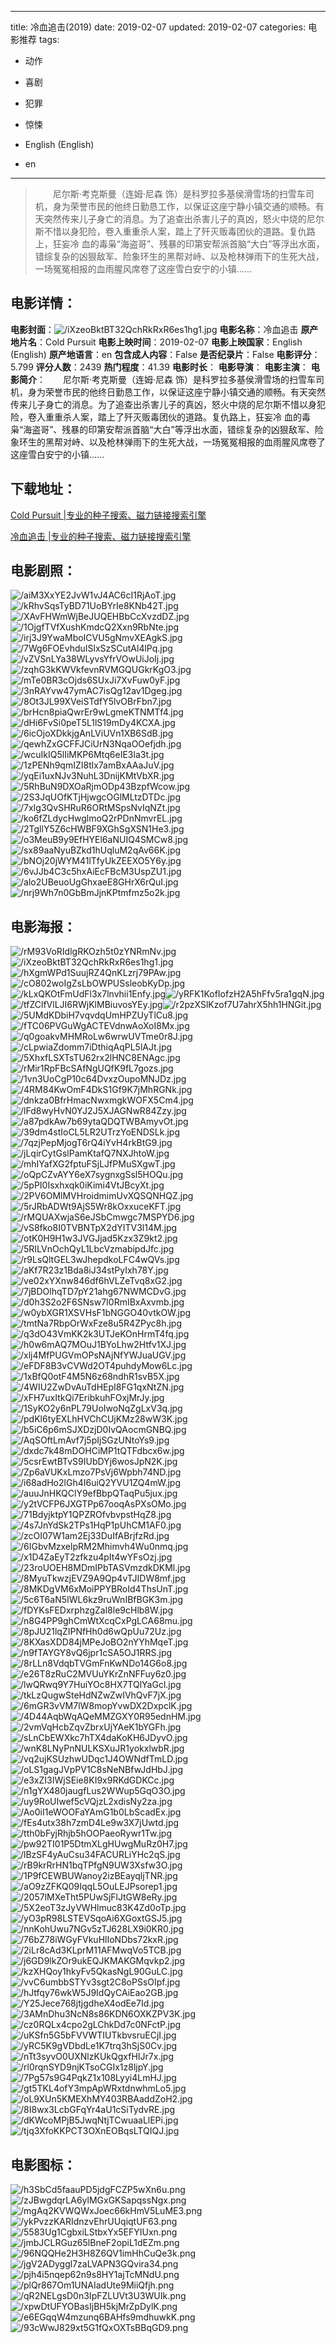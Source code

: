 
---
title: 冷血追击(2019)
date: 2019-02-07
updated: 2019-02-07
categories: 电影推荐
tags:
- 动作
- 喜剧
- 犯罪
- 惊悚

- English (English)
- en
---


> 　　尼尔斯·考克斯曼（连姆·尼森 饰）是科罗拉多基侯滑雪场的扫雪车司机，身为荣誉市民的他终日勤恳工作，以保证这座宁静小镇交通的顺畅。有天突然传来儿子身亡的消息。为了追查出杀害儿子的真凶，怒火中烧的尼尔斯不惜以身犯险，卷入重重杀人案，踏上了歼灭贩毒团伙的道路。复仇路上，狂妄冷 血的毒枭“海盗哥”、残暴的印第安帮派首脑“大白”等浮出水面，错综复杂的凶狠敌军、险象环生的黑帮对峙、以及枪林弹雨下的生死大战，一场冤冤相报的血雨腥风席卷了这座雪白安宁的小镇……

## **电影详情**：

**电影封面**：<img src="https://image.tmdb.org/t/p/w200/iXzeoBktBT32QchRkRxR6es1hg1.jpg" alt="/iXzeoBktBT32QchRkRxR6es1hg1.jpg" title="/iXzeoBktBT32QchRkRxR6es1hg1.jpg">
**电影名称**：冷血追击
**原产地片名**：Cold Pursuit
**电影上映时间**：2019-02-07
**电影上映国家**：English (English)
**原产地语言**：en
**包含成人内容**：False
**是否纪录片**：False
**电影评分**：5.799
**评分人数**：2439
**热门程度**：41.39
**电影时长**：
**电影导演**：
**电影主演**：
**电影简介**：　　尼尔斯·考克斯曼（连姆·尼森 饰）是科罗拉多基侯滑雪场的扫雪车司机，身为荣誉市民的他终日勤恳工作，以保证这座宁静小镇交通的顺畅。有天突然传来儿子身亡的消息。为了追查出杀害儿子的真凶，怒火中烧的尼尔斯不惜以身犯险，卷入重重杀人案，踏上了歼灭贩毒团伙的道路。复仇路上，狂妄冷 血的毒枭“海盗哥”、残暴的印第安帮派首脑“大白”等浮出水面，错综复杂的凶狠敌军、险象环生的黑帮对峙、以及枪林弹雨下的生死大战，一场冤冤相报的血雨腥风席卷了这座雪白安宁的小镇……

## **下载地址**：
[Cold Pursuit |专业的种子搜索、磁力链接搜索引擎](https://movie.amd794.com:2083/?search=Cold%20Pursuit&ordering=&mode=match_phrase&page_size=10&page=1)

[冷血追击 |专业的种子搜索、磁力链接搜索引擎](https://movie.amd794.com:2083/?search=%E5%86%B7%E8%A1%80%E8%BF%BD%E5%87%BB&ordering=&mode=match_phrase&page_size=10&page=1)
 

## **电影剧照**：
<img src="https://image.tmdb.org/t/p/original/aiM3XxYE2JvW1vJ4AC6cI1RjAoT.jpg" alt="/aiM3XxYE2JvW1vJ4AC6cI1RjAoT.jpg" title="/aiM3XxYE2JvW1vJ4AC6cI1RjAoT.jpg"><img src="https://image.tmdb.org/t/p/original/kRhvSqsTyBD71UoBYrIe8KNb42T.jpg" alt="/kRhvSqsTyBD71UoBYrIe8KNb42T.jpg" title="/kRhvSqsTyBD71UoBYrIe8KNb42T.jpg"><img src="https://image.tmdb.org/t/p/original/XAvFHWmWjBeJUQEHBbCcXvzdDZ.jpg" alt="/XAvFHWmWjBeJUQEHBbCcXvzdDZ.jpg" title="/XAvFHWmWjBeJUQEHBbCcXvzdDZ.jpg"><img src="https://image.tmdb.org/t/p/original/1OjgfTVfXushKmdcQ2Xxn9RbNte.jpg" alt="/1OjgfTVfXushKmdcQ2Xxn9RbNte.jpg" title="/1OjgfTVfXushKmdcQ2Xxn9RbNte.jpg"><img src="https://image.tmdb.org/t/p/original/irj3J9YwaMboICVU5gNmvXEAgkS.jpg" alt="/irj3J9YwaMboICVU5gNmvXEAgkS.jpg" title="/irj3J9YwaMboICVU5gNmvXEAgkS.jpg"><img src="https://image.tmdb.org/t/p/original/7Wg6FOEvhduISlxSzSCutAl4lPq.jpg" alt="/7Wg6FOEvhduISlxSzSCutAl4lPq.jpg" title="/7Wg6FOEvhduISlxSzSCutAl4lPq.jpg"><img src="https://image.tmdb.org/t/p/original/vZVSnLYa38WLyvsYfrVOwUiJoIj.jpg" alt="/vZVSnLYa38WLyvsYfrVOwUiJoIj.jpg" title="/vZVSnLYa38WLyvsYfrVOwUiJoIj.jpg"><img src="https://image.tmdb.org/t/p/original/zqhG3kKWVkfevnRVMGQUGkrKgO3.jpg" alt="/zqhG3kKWVkfevnRVMGQUGkrKgO3.jpg" title="/zqhG3kKWVkfevnRVMGQUGkrKgO3.jpg"><img src="https://image.tmdb.org/t/p/original/mTe0BR3cOjds6SUxJi7XvFuw0yF.jpg" alt="/mTe0BR3cOjds6SUxJi7XvFuw0yF.jpg" title="/mTe0BR3cOjds6SUxJi7XvFuw0yF.jpg"><img src="https://image.tmdb.org/t/p/original/3nRAYvw47ymAC7isQg12av1Dgeg.jpg" alt="/3nRAYvw47ymAC7isQg12av1Dgeg.jpg" title="/3nRAYvw47ymAC7isQg12av1Dgeg.jpg"><img src="https://image.tmdb.org/t/p/original/8Ot3JL99XVeiSTdfY5lvOBrFbn7.jpg" alt="/8Ot3JL99XVeiSTdfY5lvOBrFbn7.jpg" title="/8Ot3JL99XVeiSTdfY5lvOBrFbn7.jpg"><img src="https://image.tmdb.org/t/p/original/brHcn8piaQwrEr9wLgmeKTNMTf4.jpg" alt="/brHcn8piaQwrEr9wLgmeKTNMTf4.jpg" title="/brHcn8piaQwrEr9wLgmeKTNMTf4.jpg"><img src="https://image.tmdb.org/t/p/original/dHi6FvSi0peT5L1lS19mDy4KCXA.jpg" alt="/dHi6FvSi0peT5L1lS19mDy4KCXA.jpg" title="/dHi6FvSi0peT5L1lS19mDy4KCXA.jpg"><img src="https://image.tmdb.org/t/p/original/6icOjoXDkkjgAnLViUVn1XB6SdB.jpg" alt="/6icOjoXDkkjgAnLViUVn1XB6SdB.jpg" title="/6icOjoXDkkjgAnLViUVn1XB6SdB.jpg"><img src="https://image.tmdb.org/t/p/original/qewhZxGCFFJCiUrN3NqaOOefjdh.jpg" alt="/qewhZxGCFFJCiUrN3NqaOOefjdh.jpg" title="/qewhZxGCFFJCiUrN3NqaOOefjdh.jpg"><img src="https://image.tmdb.org/t/p/original/wcuIkIQ5lIiMKP6Mtq6eIE3la3t.jpg" alt="/wcuIkIQ5lIiMKP6Mtq6eIE3la3t.jpg" title="/wcuIkIQ5lIiMKP6Mtq6eIE3la3t.jpg"><img src="https://image.tmdb.org/t/p/original/1zPENh9qmIZI8tlx7amBxAAaJuV.jpg" alt="/1zPENh9qmIZI8tlx7amBxAAaJuV.jpg" title="/1zPENh9qmIZI8tlx7amBxAAaJuV.jpg"><img src="https://image.tmdb.org/t/p/original/yqEi1uxNJv3NuhL3DnijKMtVbXR.jpg" alt="/yqEi1uxNJv3NuhL3DnijKMtVbXR.jpg" title="/yqEi1uxNJv3NuhL3DnijKMtVbXR.jpg"><img src="https://image.tmdb.org/t/p/original/5RhBuN9DXOaRjmODp43BzpfWcow.jpg" alt="/5RhBuN9DXOaRjmODp43BzpfWcow.jpg" title="/5RhBuN9DXOaRjmODp43BzpfWcow.jpg"><img src="https://image.tmdb.org/t/p/original/2S3JqUOfKTjHjwgcOGlMLtzDTDc.jpg" alt="/2S3JqUOfKTjHjwgcOGlMLtzDTDc.jpg" title="/2S3JqUOfKTjHjwgcOGlMLtzDTDc.jpg"><img src="https://image.tmdb.org/t/p/original/7xIg3QvSHRuR6ORtMSpsNvIqNZt.jpg" alt="/7xIg3QvSHRuR6ORtMSpsNvIqNZt.jpg" title="/7xIg3QvSHRuR6ORtMSpsNvIqNZt.jpg"><img src="https://image.tmdb.org/t/p/original/ko6fZLdycHwglmoQ2rPDnNmvrEL.jpg" alt="/ko6fZLdycHwglmoQ2rPDnNmvrEL.jpg" title="/ko6fZLdycHwglmoQ2rPDnNmvrEL.jpg"><img src="https://image.tmdb.org/t/p/original/2TgllY5Z6cHWBF9XGhSgXSN1He3.jpg" alt="/2TgllY5Z6cHWBF9XGhSgXSN1He3.jpg" title="/2TgllY5Z6cHWBF9XGhSgXSN1He3.jpg"><img src="https://image.tmdb.org/t/p/original/o3MeuB9y9EfHYEl6aNUIQ4SMCw8.jpg" alt="/o3MeuB9y9EfHYEl6aNUIQ4SMCw8.jpg" title="/o3MeuB9y9EfHYEl6aNUIQ4SMCw8.jpg"><img src="https://image.tmdb.org/t/p/original/sx89aaNyuBZkd1hUqluM2qAv66K.jpg" alt="/sx89aaNyuBZkd1hUqluM2qAv66K.jpg" title="/sx89aaNyuBZkd1hUqluM2qAv66K.jpg"><img src="https://image.tmdb.org/t/p/original/bNOj20jWYM41lTfyUkZEEXO5Y6y.jpg" alt="/bNOj20jWYM41lTfyUkZEEXO5Y6y.jpg" title="/bNOj20jWYM41lTfyUkZEEXO5Y6y.jpg"><img src="https://image.tmdb.org/t/p/original/6vJJb4C3c5hxAiEcFBcM3UspZU1.jpg" alt="/6vJJb4C3c5hxAiEcFBcM3UspZU1.jpg" title="/6vJJb4C3c5hxAiEcFBcM3UspZU1.jpg"><img src="https://image.tmdb.org/t/p/original/alo2UBeuoUgGhxaeE8GHrX6rQuI.jpg" alt="/alo2UBeuoUgGhxaeE8GHrX6rQuI.jpg" title="/alo2UBeuoUgGhxaeE8GHrX6rQuI.jpg"><img src="https://image.tmdb.org/t/p/original/nrj9Wh7n0GbBmJjnKPtmfmz5o2k.jpg" alt="/nrj9Wh7n0GbBmJjnKPtmfmz5o2k.jpg" title="/nrj9Wh7n0GbBmJjnKPtmfmz5o2k.jpg">

## **电影海报**：
<img src="https://image.tmdb.org/t/p/original/rM93VoRIdlgRKOzh5t0zYNRmNv.jpg" alt="/rM93VoRIdlgRKOzh5t0zYNRmNv.jpg" title="/rM93VoRIdlgRKOzh5t0zYNRmNv.jpg"><img src="https://image.tmdb.org/t/p/original/iXzeoBktBT32QchRkRxR6es1hg1.jpg" alt="/iXzeoBktBT32QchRkRxR6es1hg1.jpg" title="/iXzeoBktBT32QchRkRxR6es1hg1.jpg"><img src="https://image.tmdb.org/t/p/original/hXgmWPd1SuujRZ4QnKLzrj79PAw.jpg" alt="/hXgmWPd1SuujRZ4QnKLzrj79PAw.jpg" title="/hXgmWPd1SuujRZ4QnKLzrj79PAw.jpg"><img src="https://image.tmdb.org/t/p/original/cO802woIgZsLbOWPUSsleobKyDp.jpg" alt="/cO802woIgZsLbOWPUSsleobKyDp.jpg" title="/cO802woIgZsLbOWPUSsleobKyDp.jpg"><img src="https://image.tmdb.org/t/p/original/kLxQKOtFmUdFl3x7lnvhii1Enfy.jpg" alt="/kLxQKOtFmUdFl3x7lnvhii1Enfy.jpg" title="/kLxQKOtFmUdFl3x7lnvhii1Enfy.jpg"><img src="https://image.tmdb.org/t/p/original/yRFK1KofIofzH2A5hFfv5ra1gqN.jpg" alt="/yRFK1KofIofzH2A5hFfv5ra1gqN.jpg" title="/yRFK1KofIofzH2A5hFfv5ra1gqN.jpg"><img src="https://image.tmdb.org/t/p/original/tfZClfVlLJI6RWjKlMBiuvosYEy.jpg" alt="/tfZClfVlLJI6RWjKlMBiuvosYEy.jpg" title="/tfZClfVlLJI6RWjKlMBiuvosYEy.jpg"><img src="https://image.tmdb.org/t/p/original/r2pzXSlKzof7U7ahrX5hh1HNGit.jpg" alt="/r2pzXSlKzof7U7ahrX5hh1HNGit.jpg" title="/r2pzXSlKzof7U7ahrX5hh1HNGit.jpg"><img src="https://image.tmdb.org/t/p/original/5UMdKDbiH7vqvdqUmHPZUyTlCu8.jpg" alt="/5UMdKDbiH7vqvdqUmHPZUyTlCu8.jpg" title="/5UMdKDbiH7vqvdqUmHPZUyTlCu8.jpg"><img src="https://image.tmdb.org/t/p/original/fTC06PVGuWgACTEVdnwAoXoI8Mx.jpg" alt="/fTC06PVGuWgACTEVdnwAoXoI8Mx.jpg" title="/fTC06PVGuWgACTEVdnwAoXoI8Mx.jpg"><img src="https://image.tmdb.org/t/p/original/q0goakvMHMRoLw6wrwUVTme0r8J.jpg" alt="/q0goakvMHMRoLw6wrwUVTme0r8J.jpg" title="/q0goakvMHMRoLw6wrwUVTme0r8J.jpg"><img src="https://image.tmdb.org/t/p/original/cLpwiaZdomm7iDthiqAqPL5lAJt.jpg" alt="/cLpwiaZdomm7iDthiqAqPL5lAJt.jpg" title="/cLpwiaZdomm7iDthiqAqPL5lAJt.jpg"><img src="https://image.tmdb.org/t/p/original/5XhxfLSXTsTU62rx2lHNC8ENAgc.jpg" alt="/5XhxfLSXTsTU62rx2lHNC8ENAgc.jpg" title="/5XhxfLSXTsTU62rx2lHNC8ENAgc.jpg"><img src="https://image.tmdb.org/t/p/original/rMir1RpFBcSAfNgUQfK9fL7gozs.jpg" alt="/rMir1RpFBcSAfNgUQfK9fL7gozs.jpg" title="/rMir1RpFBcSAfNgUQfK9fL7gozs.jpg"><img src="https://image.tmdb.org/t/p/original/1vn3UoCgP10c64DvxzOupoMNJDz.jpg" alt="/1vn3UoCgP10c64DvxzOupoMNJDz.jpg" title="/1vn3UoCgP10c64DvxzOupoMNJDz.jpg"><img src="https://image.tmdb.org/t/p/original/4RM84KwOmF4DkS1Gf9K7jMhRGNk.jpg" alt="/4RM84KwOmF4DkS1Gf9K7jMhRGNk.jpg" title="/4RM84KwOmF4DkS1Gf9K7jMhRGNk.jpg"><img src="https://image.tmdb.org/t/p/original/dnkza0BfrHmacNwxmgkWOFX5Cm4.jpg" alt="/dnkza0BfrHmacNwxmgkWOFX5Cm4.jpg" title="/dnkza0BfrHmacNwxmgkWOFX5Cm4.jpg"><img src="https://image.tmdb.org/t/p/original/lFd8wyHvN0YJ2J5XJAGNwR84Zzy.jpg" alt="/lFd8wyHvN0YJ2J5XJAGNwR84Zzy.jpg" title="/lFd8wyHvN0YJ2J5XJAGNwR84Zzy.jpg"><img src="https://image.tmdb.org/t/p/original/a87pdkAw7b69ytaQDQTWBAmyvOt.jpg" alt="/a87pdkAw7b69ytaQDQTWBAmyvOt.jpg" title="/a87pdkAw7b69ytaQDQTWBAmyvOt.jpg"><img src="https://image.tmdb.org/t/p/original/39dm4stIoCL5LR2UTrzYoENDSLk.jpg" alt="/39dm4stIoCL5LR2UTrzYoENDSLk.jpg" title="/39dm4stIoCL5LR2UTrzYoENDSLk.jpg"><img src="https://image.tmdb.org/t/p/original/7qzjPepMjogT6rQ4iYvH4rkBtG9.jpg" alt="/7qzjPepMjogT6rQ4iYvH4rkBtG9.jpg" title="/7qzjPepMjogT6rQ4iYvH4rkBtG9.jpg"><img src="https://image.tmdb.org/t/p/original/jLqirCytGslPamKtafQ7NXJhtoW.jpg" alt="/jLqirCytGslPamKtafQ7NXJhtoW.jpg" title="/jLqirCytGslPamKtafQ7NXJhtoW.jpg"><img src="https://image.tmdb.org/t/p/original/mhIYafXG2fptuFSjLJfPMuSXgwT.jpg" alt="/mhIYafXG2fptuFSjLJfPMuSXgwT.jpg" title="/mhIYafXG2fptuFSjLJfPMuSXgwT.jpg"><img src="https://image.tmdb.org/t/p/original/oQpCZvAYY6eX7sygnxgSsl5HOQu.jpg" alt="/oQpCZvAYY6eX7sygnxgSsl5HOQu.jpg" title="/oQpCZvAYY6eX7sygnxgSsl5HOQu.jpg"><img src="https://image.tmdb.org/t/p/original/5pPI0Isxhxqk0iKimi4VtJBcyXt.jpg" alt="/5pPI0Isxhxqk0iKimi4VtJBcyXt.jpg" title="/5pPI0Isxhxqk0iKimi4VtJBcyXt.jpg"><img src="https://image.tmdb.org/t/p/original/2PV6OMlMVHroidmimUvXQSQNHQZ.jpg" alt="/2PV6OMlMVHroidmimUvXQSQNHQZ.jpg" title="/2PV6OMlMVHroidmimUvXQSQNHQZ.jpg"><img src="https://image.tmdb.org/t/p/original/5rJRbADWt9AjS5Wr8kOxxuceKFT.jpg" alt="/5rJRbADWt9AjS5Wr8kOxxuceKFT.jpg" title="/5rJRbADWt9AjS5Wr8kOxxuceKFT.jpg"><img src="https://image.tmdb.org/t/p/original/rMQUAXwjaS6eJSbCmwgc7MSPYD6.jpg" alt="/rMQUAXwjaS6eJSbCmwgc7MSPYD6.jpg" title="/rMQUAXwjaS6eJSbCmwgc7MSPYD6.jpg"><img src="https://image.tmdb.org/t/p/original/vS8fko8I0TVBNTpX2dYITV3l14M.jpg" alt="/vS8fko8I0TVBNTpX2dYITV3l14M.jpg" title="/vS8fko8I0TVBNTpX2dYITV3l14M.jpg"><img src="https://image.tmdb.org/t/p/original/otK0H9H1w3JVGJjad5Kzx3Z9kt2.jpg" alt="/otK0H9H1w3JVGJjad5Kzx3Z9kt2.jpg" title="/otK0H9H1w3JVGJjad5Kzx3Z9kt2.jpg"><img src="https://image.tmdb.org/t/p/original/5RILVnOchQyL1LbcVzmabipdJfc.jpg" alt="/5RILVnOchQyL1LbcVzmabipdJfc.jpg" title="/5RILVnOchQyL1LbcVzmabipdJfc.jpg"><img src="https://image.tmdb.org/t/p/original/r9LsQltGEL3wJhepdkoLFC4wQVs.jpg" alt="/r9LsQltGEL3wJhepdkoLFC4wQVs.jpg" title="/r9LsQltGEL3wJhepdkoLFC4wQVs.jpg"><img src="https://image.tmdb.org/t/p/original/aKf7R23z1Bda8iJ34stPyIxh78Y.jpg" alt="/aKf7R23z1Bda8iJ34stPyIxh78Y.jpg" title="/aKf7R23z1Bda8iJ34stPyIxh78Y.jpg"><img src="https://image.tmdb.org/t/p/original/ve02xYXnw846df6hVLZeTvq8xG2.jpg" alt="/ve02xYXnw846df6hVLZeTvq8xG2.jpg" title="/ve02xYXnw846df6hVLZeTvq8xG2.jpg"><img src="https://image.tmdb.org/t/p/original/7jBDOlhqTD7pY21ahg67NWMCDvG.jpg" alt="/7jBDOlhqTD7pY21ahg67NWMCDvG.jpg" title="/7jBDOlhqTD7pY21ahg67NWMCDvG.jpg"><img src="https://image.tmdb.org/t/p/original/d0h3S2o2F6SNsw7I0RmIBxAxvmb.jpg" alt="/d0h3S2o2F6SNsw7I0RmIBxAxvmb.jpg" title="/d0h3S2o2F6SNsw7I0RmIBxAxvmb.jpg"><img src="https://image.tmdb.org/t/p/original/w0ybXGR1XSVHsF1bNGGO40vtkOW.jpg" alt="/w0ybXGR1XSVHsF1bNGGO40vtkOW.jpg" title="/w0ybXGR1XSVHsF1bNGGO40vtkOW.jpg"><img src="https://image.tmdb.org/t/p/original/tmtNa7RbpOrWxFze8u5R4ZPyc8h.jpg" alt="/tmtNa7RbpOrWxFze8u5R4ZPyc8h.jpg" title="/tmtNa7RbpOrWxFze8u5R4ZPyc8h.jpg"><img src="https://image.tmdb.org/t/p/original/q3dO43VmKK2k3UTJeKOnHrmT4fq.jpg" alt="/q3dO43VmKK2k3UTJeKOnHrmT4fq.jpg" title="/q3dO43VmKK2k3UTJeKOnHrmT4fq.jpg"><img src="https://image.tmdb.org/t/p/original/h0w6mAQ7MOuJ1BYoLhw2Htfv1XJ.jpg" alt="/h0w6mAQ7MOuJ1BYoLhw2Htfv1XJ.jpg" title="/h0w6mAQ7MOuJ1BYoLhw2Htfv1XJ.jpg"><img src="https://image.tmdb.org/t/p/original/xlj4MfPUGVmOPsNAjNfYWJuaUGV.jpg" alt="/xlj4MfPUGVmOPsNAjNfYWJuaUGV.jpg" title="/xlj4MfPUGVmOPsNAjNfYWJuaUGV.jpg"><img src="https://image.tmdb.org/t/p/original/eFDF8B3vCVWd2OT4puhdyMow6Lc.jpg" alt="/eFDF8B3vCVWd2OT4puhdyMow6Lc.jpg" title="/eFDF8B3vCVWd2OT4puhdyMow6Lc.jpg"><img src="https://image.tmdb.org/t/p/original/1xBfQ0otF4M5N6z68ndhR1svB5X.jpg" alt="/1xBfQ0otF4M5N6z68ndhR1svB5X.jpg" title="/1xBfQ0otF4M5N6z68ndhR1svB5X.jpg"><img src="https://image.tmdb.org/t/p/original/4WIU2ZwDvAuTdHEpI8FG1qxNtZN.jpg" alt="/4WIU2ZwDvAuTdHEpI8FG1qxNtZN.jpg" title="/4WIU2ZwDvAuTdHEpI8FG1qxNtZN.jpg"><img src="https://image.tmdb.org/t/p/original/xFH7uxItkQi7EribkuhFOxjMrJy.jpg" alt="/xFH7uxItkQi7EribkuhFOxjMrJy.jpg" title="/xFH7uxItkQi7EribkuhFOxjMrJy.jpg"><img src="https://image.tmdb.org/t/p/original/1SyKO2y6nPL79UoIwoNqZgLxV3q.jpg" alt="/1SyKO2y6nPL79UoIwoNqZgLxV3q.jpg" title="/1SyKO2y6nPL79UoIwoNqZgLxV3q.jpg"><img src="https://image.tmdb.org/t/p/original/pdKl6tyEXLhHVChCUjKMz28wW3K.jpg" alt="/pdKl6tyEXLhHVChCUjKMz28wW3K.jpg" title="/pdKl6tyEXLhHVChCUjKMz28wW3K.jpg"><img src="https://image.tmdb.org/t/p/original/b5iC6p6mSJXDzjD0IvQAocmGNBQ.jpg" alt="/b5iC6p6mSJXDzjD0IvQAocmGNBQ.jpg" title="/b5iC6p6mSJXDzjD0IvQAocmGNBQ.jpg"><img src="https://image.tmdb.org/t/p/original/AqSOftLmAvf7j5pIjSGzUNtoYs9.jpg" alt="/AqSOftLmAvf7j5pIjSGzUNtoYs9.jpg" title="/AqSOftLmAvf7j5pIjSGzUNtoYs9.jpg"><img src="https://image.tmdb.org/t/p/original/dxdc7k48mDOHCiMP1tQTFdbcx6w.jpg" alt="/dxdc7k48mDOHCiMP1tQTFdbcx6w.jpg" title="/dxdc7k48mDOHCiMP1tQTFdbcx6w.jpg"><img src="https://image.tmdb.org/t/p/original/5csrEwtBTvS9IUbDYj6wosJpN2K.jpg" alt="/5csrEwtBTvS9IUbDYj6wosJpN2K.jpg" title="/5csrEwtBTvS9IUbDYj6wosJpN2K.jpg"><img src="https://image.tmdb.org/t/p/original/Zp6aVUKxLmzo7PsVj6Wpbh74ND.jpg" alt="/Zp6aVUKxLmzo7PsVj6Wpbh74ND.jpg" title="/Zp6aVUKxLmzo7PsVj6Wpbh74ND.jpg"><img src="https://image.tmdb.org/t/p/original/i68adHo2lGh4I6uiQ2YVU1ZQ4mW.jpg" alt="/i68adHo2lGh4I6uiQ2YVU1ZQ4mW.jpg" title="/i68adHo2lGh4I6uiQ2YVU1ZQ4mW.jpg"><img src="https://image.tmdb.org/t/p/original/auuJnHKQClY9efBbpQTaqPu5jux.jpg" alt="/auuJnHKQClY9efBbpQTaqPu5jux.jpg" title="/auuJnHKQClY9efBbpQTaqPu5jux.jpg"><img src="https://image.tmdb.org/t/p/original/y2tVCFP6JXGTPp67ooqAsPXsOMo.jpg" alt="/y2tVCFP6JXGTPp67ooqAsPXsOMo.jpg" title="/y2tVCFP6JXGTPp67ooqAsPXsOMo.jpg"><img src="https://image.tmdb.org/t/p/original/71BdyjktpY1QPZROfvbvpstHqZ8.jpg" alt="/71BdyjktpY1QPZROfvbvpstHqZ8.jpg" title="/71BdyjktpY1QPZROfvbvpstHqZ8.jpg"><img src="https://image.tmdb.org/t/p/original/4s7JnYdSk2TPs1HqP1pUhCM1AF0.jpg" alt="/4s7JnYdSk2TPs1HqP1pUhCM1AF0.jpg" title="/4s7JnYdSk2TPs1HqP1pUhCM1AF0.jpg"><img src="https://image.tmdb.org/t/p/original/zcOI07W1am2Ej33DuIfABrjfzRd.jpg" alt="/zcOI07W1am2Ej33DuIfABrjfzRd.jpg" title="/zcOI07W1am2Ej33DuIfABrjfzRd.jpg"><img src="https://image.tmdb.org/t/p/original/6IGbvMzxelpRM2Mhimvh4Wu0nmq.jpg" alt="/6IGbvMzxelpRM2Mhimvh4Wu0nmq.jpg" title="/6IGbvMzxelpRM2Mhimvh4Wu0nmq.jpg"><img src="https://image.tmdb.org/t/p/original/x1D4ZaEyT2zfkzu4pIt4wYFsOzj.jpg" alt="/x1D4ZaEyT2zfkzu4pIt4wYFsOzj.jpg" title="/x1D4ZaEyT2zfkzu4pIt4wYFsOzj.jpg"><img src="https://image.tmdb.org/t/p/original/23roUOEH8MDmIPbTASVmzdkDKMl.jpg" alt="/23roUOEH8MDmIPbTASVmzdkDKMl.jpg" title="/23roUOEH8MDmIPbTASVmzdkDKMl.jpg"><img src="https://image.tmdb.org/t/p/original/8MyuTkwzjEVZ9A9Qp4vTJIDW8mf.jpg" alt="/8MyuTkwzjEVZ9A9Qp4vTJIDW8mf.jpg" title="/8MyuTkwzjEVZ9A9Qp4vTJIDW8mf.jpg"><img src="https://image.tmdb.org/t/p/original/8MKDgVM6xMoiPPYBRoId4ThsUnT.jpg" alt="/8MKDgVM6xMoiPPYBRoId4ThsUnT.jpg" title="/8MKDgVM6xMoiPPYBRoId4ThsUnT.jpg"><img src="https://image.tmdb.org/t/p/original/5c6T6aN5IWL6kz9ruWnIBfBGK3m.jpg" alt="/5c6T6aN5IWL6kz9ruWnIBfBGK3m.jpg" title="/5c6T6aN5IWL6kz9ruWnIBfBGK3m.jpg"><img src="https://image.tmdb.org/t/p/original/fDYKsFEDxrphzgZal8le9cHlb8W.jpg" alt="/fDYKsFEDxrphzgZal8le9cHlb8W.jpg" title="/fDYKsFEDxrphzgZal8le9cHlb8W.jpg"><img src="https://image.tmdb.org/t/p/original/n8G4PP9ghCmWtXcqCxPgLCA68mu.jpg" alt="/n8G4PP9ghCmWtXcqCxPgLCA68mu.jpg" title="/n8G4PP9ghCmWtXcqCxPgLCA68mu.jpg"><img src="https://image.tmdb.org/t/p/original/8pJU21lqZIPNfHh0d6wQpUu72Uz.jpg" alt="/8pJU21lqZIPNfHh0d6wQpUu72Uz.jpg" title="/8pJU21lqZIPNfHh0d6wQpUu72Uz.jpg"><img src="https://image.tmdb.org/t/p/original/8KXasXDD84jMPeJoBO2nYYhMqeT.jpg" alt="/8KXasXDD84jMPeJoBO2nYYhMqeT.jpg" title="/8KXasXDD84jMPeJoBO2nYYhMqeT.jpg"><img src="https://image.tmdb.org/t/p/original/n9fTAYGY8vQ6jpr1cSA5OJ1RRS.jpg" alt="/n9fTAYGY8vQ6jpr1cSA5OJ1RRS.jpg" title="/n9fTAYGY8vQ6jpr1cSA5OJ1RRS.jpg"><img src="https://image.tmdb.org/t/p/original/8rLLn8VdqbTVGmFnKwNDo14G6o8.jpg" alt="/8rLLn8VdqbTVGmFnKwNDo14G6o8.jpg" title="/8rLLn8VdqbTVGmFnKwNDo14G6o8.jpg"><img src="https://image.tmdb.org/t/p/original/e26T8zRuC2MVUuYKrZnNFFuy6z0.jpg" alt="/e26T8zRuC2MVUuYKrZnNFFuy6z0.jpg" title="/e26T8zRuC2MVUuYKrZnNFFuy6z0.jpg"><img src="https://image.tmdb.org/t/p/original/lwQRwq9Y7HuiYOc8HX7TQlYaGcl.jpg" alt="/lwQRwq9Y7HuiYOc8HX7TQlYaGcl.jpg" title="/lwQRwq9Y7HuiYOc8HX7TQlYaGcl.jpg"><img src="https://image.tmdb.org/t/p/original/tkLzQugwSteHdNZwZwIVhQvF7jX.jpg" alt="/tkLzQugwSteHdNZwZwIVhQvF7jX.jpg" title="/tkLzQugwSteHdNZwZwIVhQvF7jX.jpg"><img src="https://image.tmdb.org/t/p/original/6mGR3vVM7lW8mopYvwDX2DxpclK.jpg" alt="/6mGR3vVM7lW8mopYvwDX2DxpclK.jpg" title="/6mGR3vVM7lW8mopYvwDX2DxpclK.jpg"><img src="https://image.tmdb.org/t/p/original/4D44AqbWqAQeMMZGXY0R95ednHM.jpg" alt="/4D44AqbWqAQeMMZGXY0R95ednHM.jpg" title="/4D44AqbWqAQeMMZGXY0R95ednHM.jpg"><img src="https://image.tmdb.org/t/p/original/2vmVqHcbZqvZbrxUjYAeK1bYGFh.jpg" alt="/2vmVqHcbZqvZbrxUjYAeK1bYGFh.jpg" title="/2vmVqHcbZqvZbrxUjYAeK1bYGFh.jpg"><img src="https://image.tmdb.org/t/p/original/sLnCbEWXkc7hTX4daKoKH6JDyvO.jpg" alt="/sLnCbEWXkc7hTX4daKoKH6JDyvO.jpg" title="/sLnCbEWXkc7hTX4daKoKH6JDyvO.jpg"><img src="https://image.tmdb.org/t/p/original/wnK8LNyPnNULKSXuJR1yokxlwbR.jpg" alt="/wnK8LNyPnNULKSXuJR1yokxlwbR.jpg" title="/wnK8LNyPnNULKSXuJR1yokxlwbR.jpg"><img src="https://image.tmdb.org/t/p/original/vq2ujKSUzhwUDqc1J4OWNdfTmLD.jpg" alt="/vq2ujKSUzhwUDqc1J4OWNdfTmLD.jpg" title="/vq2ujKSUzhwUDqc1J4OWNdfTmLD.jpg"><img src="https://image.tmdb.org/t/p/original/oLS1gagJVpPV1C8sNeNBfwJdHbJ.jpg" alt="/oLS1gagJVpPV1C8sNeNBfwJdHbJ.jpg" title="/oLS1gagJVpPV1C8sNeNBfwJdHbJ.jpg"><img src="https://image.tmdb.org/t/p/original/e3xZI3IWjSEie8KI9x9RKdGDKCc.jpg" alt="/e3xZI3IWjSEie8KI9x9RKdGDKCc.jpg" title="/e3xZI3IWjSEie8KI9x9RKdGDKCc.jpg"><img src="https://image.tmdb.org/t/p/original/n1gYX480jaugfLus2WWup5GqO3O.jpg" alt="/n1gYX480jaugfLus2WWup5GqO3O.jpg" title="/n1gYX480jaugfLus2WWup5GqO3O.jpg"><img src="https://image.tmdb.org/t/p/original/uy9RoUIwef5cVQjzL2xdisNy2za.jpg" alt="/uy9RoUIwef5cVQjzL2xdisNy2za.jpg" title="/uy9RoUIwef5cVQjzL2xdisNy2za.jpg"><img src="https://image.tmdb.org/t/p/original/Ao0iI1eWOOFaYAmG1b0LbScadEx.jpg" alt="/Ao0iI1eWOOFaYAmG1b0LbScadEx.jpg" title="/Ao0iI1eWOOFaYAmG1b0LbScadEx.jpg"><img src="https://image.tmdb.org/t/p/original/fEs4utx38h7zmD4Le9w3X7jUwtd.jpg" alt="/fEs4utx38h7zmD4Le9w3X7jUwtd.jpg" title="/fEs4utx38h7zmD4Le9w3X7jUwtd.jpg"><img src="https://image.tmdb.org/t/p/original/tth0bFyjRhjb5hOOPaeoRywr1Tw.jpg" alt="/tth0bFyjRhjb5hOOPaeoRywr1Tw.jpg" title="/tth0bFyjRhjb5hOOPaeoRywr1Tw.jpg"><img src="https://image.tmdb.org/t/p/original/pw92TI01P5DtmXLgHUwgMuRz0H7.jpg" alt="/pw92TI01P5DtmXLgHUwgMuRz0H7.jpg" title="/pw92TI01P5DtmXLgHUwgMuRz0H7.jpg"><img src="https://image.tmdb.org/t/p/original/lBzSF4yAuCsu34FACURLiYHc2qS.jpg" alt="/lBzSF4yAuCsu34FACURLiYHc2qS.jpg" title="/lBzSF4yAuCsu34FACURLiYHc2qS.jpg"><img src="https://image.tmdb.org/t/p/original/rB9krRrHN1bqTPfgN9UW3Xsfw3O.jpg" alt="/rB9krRrHN1bqTPfgN9UW3Xsfw3O.jpg" title="/rB9krRrHN1bqTPfgN9UW3Xsfw3O.jpg"><img src="https://image.tmdb.org/t/p/original/1P9fCEWBUWanoy2izBEayqljTNR.jpg" alt="/1P9fCEWBUWanoy2izBEayqljTNR.jpg" title="/1P9fCEWBUWanoy2izBEayqljTNR.jpg"><img src="https://image.tmdb.org/t/p/original/aO9zZFKQ09IqqL5OuLEJPsorep1.jpg" alt="/aO9zZFKQ09IqqL5OuLEJPsorep1.jpg" title="/aO9zZFKQ09IqqL5OuLEJPsorep1.jpg"><img src="https://image.tmdb.org/t/p/original/2057lMXeTht5PUwSjFlJtGW8eRy.jpg" alt="/2057lMXeTht5PUwSjFlJtGW8eRy.jpg" title="/2057lMXeTht5PUwSjFlJtGW8eRy.jpg"><img src="https://image.tmdb.org/t/p/original/5X2eoT3zJyVWHlmuc83K4Zd0oTp.jpg" alt="/5X2eoT3zJyVWHlmuc83K4Zd0oTp.jpg" title="/5X2eoT3zJyVWHlmuc83K4Zd0oTp.jpg"><img src="https://image.tmdb.org/t/p/original/yO3pR98LSTEVSqoAi6XGoxtGSJ5.jpg" alt="/yO3pR98LSTEVSqoAi6XGoxtGSJ5.jpg" title="/yO3pR98LSTEVSqoAi6XGoxtGSJ5.jpg"><img src="https://image.tmdb.org/t/p/original/nnKohUwu7NGv5zTJ628LX9i0KR0.jpg" alt="/nnKohUwu7NGv5zTJ628LX9i0KR0.jpg" title="/nnKohUwu7NGv5zTJ628LX9i0KR0.jpg"><img src="https://image.tmdb.org/t/p/original/76bZ78iWGyFVkuHlIoNDbs72kxR.jpg" alt="/76bZ78iWGyFVkuHlIoNDbs72kxR.jpg" title="/76bZ78iWGyFVkuHlIoNDbs72kxR.jpg"><img src="https://image.tmdb.org/t/p/original/2iLr8cAd3KLprM11AFMwqVo5TCB.jpg" alt="/2iLr8cAd3KLprM11AFMwqVo5TCB.jpg" title="/2iLr8cAd3KLprM11AFMwqVo5TCB.jpg"><img src="https://image.tmdb.org/t/p/original/j6GD9lkZOr9ukEQJKMAKGMqvkp2.jpg" alt="/j6GD9lkZOr9ukEQJKMAKGMqvkp2.jpg" title="/j6GD9lkZOr9ukEQJKMAKGMqvkp2.jpg"><img src="https://image.tmdb.org/t/p/original/kzXHQoy1hkyFv5QkasNgL90GuLC.jpg" alt="/kzXHQoy1hkyFv5QkasNgL90GuLC.jpg" title="/kzXHQoy1hkyFv5QkasNgL90GuLC.jpg"><img src="https://image.tmdb.org/t/p/original/vvC6umbbSTYv3sgt2C8oPSsOIpf.jpg" alt="/vvC6umbbSTYv3sgt2C8oPSsOIpf.jpg" title="/vvC6umbbSTYv3sgt2C8oPSsOIpf.jpg"><img src="https://image.tmdb.org/t/p/original/hJtfqy76wkW5J9IdQyCAiEao2GB.jpg" alt="/hJtfqy76wkW5J9IdQyCAiEao2GB.jpg" title="/hJtfqy76wkW5J9IdQyCAiEao2GB.jpg"><img src="https://image.tmdb.org/t/p/original/Y25Jece768jtjgdheX4odEe7Id.jpg" alt="/Y25Jece768jtjgdheX4odEe7Id.jpg" title="/Y25Jece768jtjgdheX4odEe7Id.jpg"><img src="https://image.tmdb.org/t/p/original/3AMnDhu3NcN8s86KDN6OXKZPV3K.jpg" alt="/3AMnDhu3NcN8s86KDN6OXKZPV3K.jpg" title="/3AMnDhu3NcN8s86KDN6OXKZPV3K.jpg"><img src="https://image.tmdb.org/t/p/original/cz0RQLx4cpo2gLChkDd7c0NFctP.jpg" alt="/cz0RQLx4cpo2gLChkDd7c0NFctP.jpg" title="/cz0RQLx4cpo2gLChkDd7c0NFctP.jpg"><img src="https://image.tmdb.org/t/p/original/uKSfn5G5bFVVWTIUTkbvsruECjI.jpg" alt="/uKSfn5G5bFVVWTIUTkbvsruECjI.jpg" title="/uKSfn5G5bFVVWTIUTkbvsruECjI.jpg"><img src="https://image.tmdb.org/t/p/original/yRC5K9gVDbdLe1K7trq3hSjS0Cv.jpg" alt="/yRC5K9gVDbdLe1K7trq3hSjS0Cv.jpg" title="/yRC5K9gVDbdLe1K7trq3hSjS0Cv.jpg"><img src="https://image.tmdb.org/t/p/original/nTt3syvO0UXNlzKUkQgxfHIJr7x.jpg" alt="/nTt3syvO0UXNlzKUkQgxfHIJr7x.jpg" title="/nTt3syvO0UXNlzKUkQgxfHIJr7x.jpg"><img src="https://image.tmdb.org/t/p/original/rl0rqnSYD9njKTsoCGIx1z8ljpY.jpg" alt="/rl0rqnSYD9njKTsoCGIx1z8ljpY.jpg" title="/rl0rqnSYD9njKTsoCGIx1z8ljpY.jpg"><img src="https://image.tmdb.org/t/p/original/7Pg57s9G4PqkZ1x108Lyyi4LmHJ.jpg" alt="/7Pg57s9G4PqkZ1x108Lyyi4LmHJ.jpg" title="/7Pg57s9G4PqkZ1x108Lyyi4LmHJ.jpg"><img src="https://image.tmdb.org/t/p/original/gt5TKL4ofY3mpApWRxtdnwhmLo5.jpg" alt="/gt5TKL4ofY3mpApWRxtdnwhmLo5.jpg" title="/gt5TKL4ofY3mpApWRxtdnwhmLo5.jpg"><img src="https://image.tmdb.org/t/p/original/oL9XUn5KMEXhMY403RBAaddZoH2.jpg" alt="/oL9XUn5KMEXhMY403RBAaddZoH2.jpg" title="/oL9XUn5KMEXhMY403RBAaddZoH2.jpg"><img src="https://image.tmdb.org/t/p/original/8I8wx3LcbGFqYr4aU1cSiTydvRE.jpg" alt="/8I8wx3LcbGFqYr4aU1cSiTydvRE.jpg" title="/8I8wx3LcbGFqYr4aU1cSiTydvRE.jpg"><img src="https://image.tmdb.org/t/p/original/dKWcoMPjB5JwqNtjTCwuaaLlEPi.jpg" alt="/dKWcoMPjB5JwqNtjTCwuaaLlEPi.jpg" title="/dKWcoMPjB5JwqNtjTCwuaaLlEPi.jpg"><img src="https://image.tmdb.org/t/p/original/tjq3XfoKKPCT3OXnEOBqsLTQIQJ.jpg" alt="/tjq3XfoKKPCT3OXnEOBqsLTQIQJ.jpg" title="/tjq3XfoKKPCT3OXnEOBqsLTQIQJ.jpg">

## **电影图标**：
<img src="https://image.tmdb.org/t/p/original/h3SbCd5faauPD5jdgFCZP5wXn6u.png" alt="/h3SbCd5faauPD5jdgFCZP5wXn6u.png" title="/h3SbCd5faauPD5jdgFCZP5wXn6u.png"><img src="https://image.tmdb.org/t/p/original/zJBwgdqrLA6ylMGxGKSapqssNgx.png" alt="/zJBwgdqrLA6ylMGxGKSapqssNgx.png" title="/zJBwgdqrLA6ylMGxGKSapqssNgx.png"><img src="https://image.tmdb.org/t/p/original/mgAq2KVWQWxJoec66kHmV5LuME3.png" alt="/mgAq2KVWQWxJoec66kHmV5LuME3.png" title="/mgAq2KVWQWxJoec66kHmV5LuME3.png"><img src="https://image.tmdb.org/t/p/original/ykPvzzKARIdnzvEhrUUqiqtUF63.png" alt="/ykPvzzKARIdnzvEhrUUqiqtUF63.png" title="/ykPvzzKARIdnzvEhrUUqiqtUF63.png"><img src="https://image.tmdb.org/t/p/original/5583Ug1CgbxiLStbxYx5EFYIUxn.png" alt="/5583Ug1CgbxiLStbxYx5EFYIUxn.png" title="/5583Ug1CgbxiLStbxYx5EFYIUxn.png"><img src="https://image.tmdb.org/t/p/original/jmbJCLRGuz65lBneF2opiL1dEZm.png" alt="/jmbJCLRGuz65lBneF2opiL1dEZm.png" title="/jmbJCLRGuz65lBneF2opiL1dEZm.png"><img src="https://image.tmdb.org/t/p/original/96NQQHe2H3H8Z6QV1imHhCuQe3k.png" alt="/96NQQHe2H3H8Z6QV1imHhCuQe3k.png" title="/96NQQHe2H3H8Z6QV1imHhCuQe3k.png"><img src="https://image.tmdb.org/t/p/original/jgV2ADyggl7zaLVAPN3GQvira34.png" alt="/jgV2ADyggl7zaLVAPN3GQvira34.png" title="/jgV2ADyggl7zaLVAPN3GQvira34.png"><img src="https://image.tmdb.org/t/p/original/pjh4i5nqep62n9s8HY1ajTcMNdU.png" alt="/pjh4i5nqep62n9s8HY1ajTcMNdU.png" title="/pjh4i5nqep62n9s8HY1ajTcMNdU.png"><img src="https://image.tmdb.org/t/p/original/plQr867Om1UNAIadUte9MiiQfjh.png" alt="/plQr867Om1UNAIadUte9MiiQfjh.png" title="/plQr867Om1UNAIadUte9MiiQfjh.png"><img src="https://image.tmdb.org/t/p/original/qR2NELgsD0n3IpFZLUVt3U3WUIk.png" alt="/qR2NELgsD0n3IpFZLUVt3U3WUIk.png" title="/qR2NELgsD0n3IpFZLUVt3U3WUIk.png"><img src="https://image.tmdb.org/t/p/original/xpwDtUFYOBasIjBH5kjMrZpDylK.png" alt="/xpwDtUFYOBasIjBH5kjMrZpDylK.png" title="/xpwDtUFYOBasIjBH5kjMrZpDylK.png"><img src="https://image.tmdb.org/t/p/original/e6EGqqW4mzunq6BAHfs9mdhuwkK.png" alt="/e6EGqqW4mzunq6BAHfs9mdhuwkK.png" title="/e6EGqqW4mzunq6BAHfs9mdhuwkK.png"><img src="https://image.tmdb.org/t/p/original/93cWwJ829xt5G1fQxOXTsBBqGD9.png" alt="/93cWwJ829xt5G1fQxOXTsBBqGD9.png" title="/93cWwJ829xt5G1fQxOXTsBBqGD9.png">
